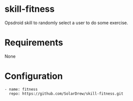 # skill-fitness
Opsdroid skill to randomly select a user to do some exercise.

# Requirements
None

# Configuration
```
- name: fitness
  repo: https://github.com/SolarDrew/skill-fitness.git
```
